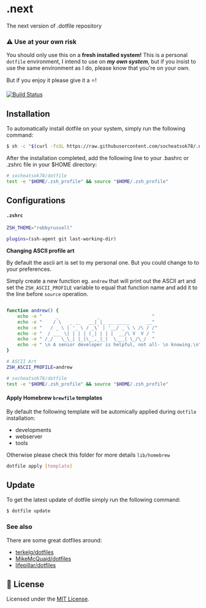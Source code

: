# .next
The next version of .dotfile repository

### :warning: Use at your own risk
You should only use this on a **fresh installed system!**
This is a personal `dotfile` environment, I intend to use on ***my own system***, but if you insist to use the same environment as I do, please know that you're on your own.

But if you enjoy it please give it a :star:!

[![Build Status](https://travis-ci.com/socheatsok78/.next.svg?branch=master)](https://travis-ci.com/socheatsok78/.next)

## Installation
To automatically install dotfile on your system, simply run the following command:
```sh
$ sh -c "$(curl -fsSL https://raw.githubusercontent.com/socheatsok78/.next/main/install.sh)"
```

After the installation completed, add the following line to your .bashrc or .zshrc file in your $HOME directory:
```sh
# socheatsok78/dotfile
test -e "$HOME/.zsh_profile" && source "$HOME/.zsh_profile"
```

## Configurations

#### `.zshrc`

```sh
ZSH_THEME="robbyrussell"

plugins=(ssh-agent git last-working-dir)
```

**Changing ASCII profile art**

By default the ascii art is set to my personal one. But you could change to to your preferences.

Simply create a new function eg. `andrew` that will print out the ASCII art and set the `ZSH_ASCII_PROFILE` variable to equal that function name and add it to the line before `source` operation.

```sh

function andrew() {
    echo -e "     _              _                   "
    echo -e "    / \   _ __   __| |_ __ _____      __"
    echo -e "   / _ \ | '_ \ / _\` | '__/ _ \ \ /\ / /"
    echo -e "  / ___ \| | | | (_| | | |  __/\ V  V / "
    echo -e " /_/   \_\_| |_|\__,_|_|  \___| \_/\_/  "
    echo -e " \n A senior developer is helpful, not all- \n knowing.\n"
}

# ASCII Art
ZSH_ASCII_PROFILE=andrew

# socheatsok78/dotfile
test -e "$HOME/.zsh_profile" && source "$HOME/.zsh_profile"
```

#### Apply Homebrew `brewfile` templates
By default the following template will be automically applied during `dotfile` installation:
- developments
- webserver
- tools

Otherwise please check this folder for more details `lib/homebrew`

```sh
dotfile apply [template]
```

## Update
To get the latest update of dotfile simply run the following command:
```sh
$ dotfile update
```

### See also
There are some great dotfiles around:
- [terkelg/dotfiles](https://github.com/terkelg/dotfiles)
- [MikeMcQuaid/dotfiles](https://github.com/MikeMcQuaid/dotfiles)
- [lifepillar/dotfiles](https://github.com/lifepillar/dotfiles)

## :memo: License
Licensed under the [MIT License](LICENSE).
